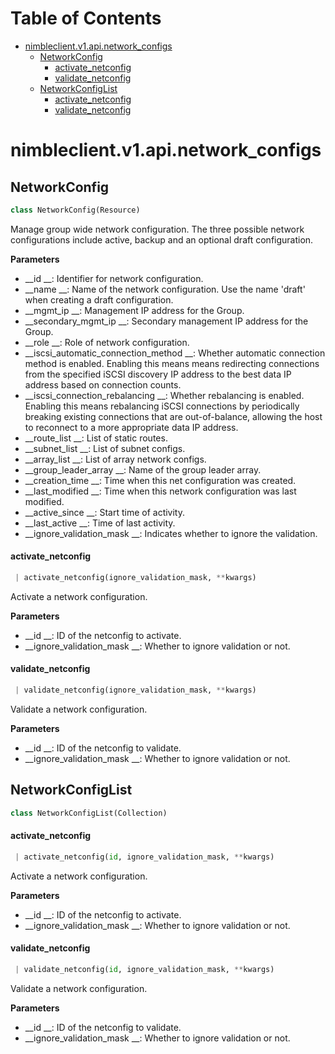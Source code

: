 # Table of Contents

* [nimbleclient.v1.api.network\_configs](#nimbleclient.v1.api.network_configs)
  * [NetworkConfig](#nimbleclient.v1.api.network_configs.NetworkConfig)
    * [activate\_netconfig](#nimbleclient.v1.api.network_configs.NetworkConfig.activate_netconfig)
    * [validate\_netconfig](#nimbleclient.v1.api.network_configs.NetworkConfig.validate_netconfig)
  * [NetworkConfigList](#nimbleclient.v1.api.network_configs.NetworkConfigList)
    * [activate\_netconfig](#nimbleclient.v1.api.network_configs.NetworkConfigList.activate_netconfig)
    * [validate\_netconfig](#nimbleclient.v1.api.network_configs.NetworkConfigList.validate_netconfig)

<a name="nimbleclient.v1.api.network_configs"></a>
# nimbleclient.v1.api.network\_configs

<a name="nimbleclient.v1.api.network_configs.NetworkConfig"></a>
## NetworkConfig

```python
class NetworkConfig(Resource)
```

Manage group wide network configuration. The three possible network configurations include active, backup and an optional draft configuration.

__Parameters__

- __id                                __: Identifier for network configuration.
- __name                              __: Name of the network configuration. Use the name 'draft' when creating a draft configuration.
- __mgmt_ip                           __: Management IP address for the Group.
- __secondary_mgmt_ip                 __: Secondary management IP address for the Group.
- __role                              __: Role of network configuration.
- __iscsi_automatic_connection_method __: Whether automatic connection method is enabled. Enabling this means means redirecting connections from the specified iSCSI discovery IP
                                    address to the best data IP address based on connection counts.
- __iscsi_connection_rebalancing      __: Whether rebalancing is enabled. Enabling this means rebalancing iSCSI connections by periodically breaking existing connections that are
                                    out-of-balance, allowing the host to reconnect to a more appropriate data IP address.
- __route_list                        __: List of static routes.
- __subnet_list                       __: List of subnet configs.
- __array_list                        __: List of array network configs.
- __group_leader_array                __: Name of the group leader array.
- __creation_time                     __: Time when this net configuration was created.
- __last_modified                     __: Time when this network configuration was last modified.
- __active_since                      __: Start time of activity.
- __last_active                       __: Time of last activity.
- __ignore_validation_mask            __: Indicates whether to ignore the validation.

<a name="nimbleclient.v1.api.network_configs.NetworkConfig.activate_netconfig"></a>
#### activate\_netconfig

```python
 | activate_netconfig(ignore_validation_mask, **kwargs)
```

Activate a network configuration.

__Parameters__

- __id                     __: ID of the netconfig to activate.
- __ignore_validation_mask __: Whether to ignore validation or not.

<a name="nimbleclient.v1.api.network_configs.NetworkConfig.validate_netconfig"></a>
#### validate\_netconfig

```python
 | validate_netconfig(ignore_validation_mask, **kwargs)
```

Validate a network configuration.

__Parameters__

- __id                     __: ID of the netconfig to validate.
- __ignore_validation_mask __: Whether to ignore validation or not.

<a name="nimbleclient.v1.api.network_configs.NetworkConfigList"></a>
## NetworkConfigList

```python
class NetworkConfigList(Collection)
```

<a name="nimbleclient.v1.api.network_configs.NetworkConfigList.activate_netconfig"></a>
#### activate\_netconfig

```python
 | activate_netconfig(id, ignore_validation_mask, **kwargs)
```

Activate a network configuration.

__Parameters__

- __id                     __: ID of the netconfig to activate.
- __ignore_validation_mask __: Whether to ignore validation or not.

<a name="nimbleclient.v1.api.network_configs.NetworkConfigList.validate_netconfig"></a>
#### validate\_netconfig

```python
 | validate_netconfig(id, ignore_validation_mask, **kwargs)
```

Validate a network configuration.

__Parameters__

- __id                     __: ID of the netconfig to validate.
- __ignore_validation_mask __: Whether to ignore validation or not.

